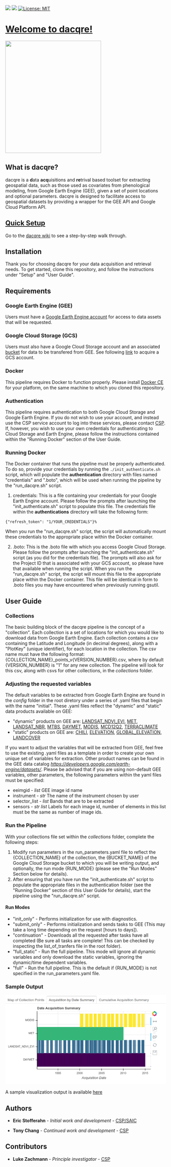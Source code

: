 [![](https://storage.googleapis.com/dacqre-badges/version.svg)](https://storage.googleapis.com/dacqre-badges/version.svg)
[![](https://storage.googleapis.com/dacqre-badges/testing.svg)](https://storage.googleapis.com/dacqre-badges/testing.svg)
[![License: MIT](https://img.shields.io/badge/License-MIT-yellow.svg)](https://opensource.org/licenses/MIT)

# [Welcome to dacqre!](https://gitlab.com/apis-staging/dacqre/wikis/0.-Home)
<img src="https://gitlab.com/apis-staging/dacqre/raw/master/images/dacqre-hex.png" width="300" height="350">

## What is dacqre?

dacqre is a **d**ata **acq**uisitions and **re**trival based toolset for extracting geospatial data, such as those used as covariates from phenological modeling, from Google Earth Engine (GEE), given a set of point locations and optional parameters. dacqre is designed to facilitate access to geospatial datasets by providing a wrapper for the GEE API and Google Cloud Platform API.  

## [Quick Setup](https://gitlab.com/apis-staging/dacqre/-/wiki_pages/0.-Home)
Go to the [dacqre wiki](https://gitlab.com/apis-staging/dacqre/-/wiki_pages/0.-Home)
to see a step-by-step walk through.

## Installation

Thank you for choosing dacqre for your data acquisition and retrieval needs. To get started, clone this repository, and follow the instructions under "Setup" and "User Guide".

## Requirements

### Google Earth Engine (GEE)

Users must have a [Google Earth Engine account](https://earthengine.google.com/) for access to data assets that will be requested. 

### Google Cloud Storage (GCS)

Users must also have a Google Cloud Storage account and an associated [bucket](https://cloud.google.com/storage/docs/creating-buckets) for data to be transfered from GEE. See following [link](https://cloud.google.com/products/search/apply/) to acquire a GCS account.

### Docker

This pipeline requires Docker to function properly. Please install [Docker CE](https://docs.docker.com/v17.12/install) for your platform, on the same machine to which you cloned this repository.

### Authentication

This pipeline requires authentication to both Google Cloud Storage and Google Earth Engine. If you do not wish to use your account, and instead use the CSP service account to log into these services, please contact [CSP](https://www.csp-inc.org/about-us/contact-us/). If, however, you wish to use your own credentials for authenticating to Cloud Storage and Earth Engine, please follow the instructions contained within the "Running Docker" section of the User Guide.

### Running Docker

The Docker container that runs the pipeline must be properly authenticated. To do so, provide your credentials by running the `./init_authenticate.sh` script, which will populate the **authentication** directory with files named "credentials" and ".boto", which will be used when running the pipeline by the "run_dacqre.sh" script.

1. credentials: This is a file containing your credentials for your Google Earth Engine account. Please follow the prompts after launching the "init_authenticate.sh" script to populate this file. The credentials file within the **authentications** directory will take the following form:
```
{"refresh_token": "1/YOUR_CREDENTIALS"}%
```
When you run the "run_dacqre.sh" script, the script will automatically mount these credentials to the appropriate place within the Docker container. 

2. .boto: This is the .boto file with which you access Google Cloud Storage. Please follow the prompts after launching the "init_authenticate.sh" script (as you did for the credentials file). The prompts will also ask for the Project ID that is associated with your GCS account, so please have that available when running the script. When you run the "run_dacqre.sh" script, the script will mount this file to the appropriate place within the Docker container. This file will be identical in form to .boto files you may have encountered when previously running gsutil.

## User Guide

### Collections

The basic building block of the dacqre pipeline is the concept of a "collection". Each collection is a set of locations for which you would like to download data from Google Earth Engine. Each collection contains a csv containing the Latitude and Longitude (in decimal degrees), along with a "PlotKey" (unique identifier), for each location in the collection. The csv name must have the following format: {COLLECTION_NAME}_points_v{VERSION_NUMBER}.csv, where by default {VERSION_NUMBER} is "1" for any new collection. The pipeline will look for this csv, along with csvs for other collections, in the *collections* folder.

### Adjusting the requested variables

The default variables to be extracted from Google Earth Engine are found in the *config* folder in the root diretory under a series of .yaml files that begin with the name "initial". These .yaml files reflect the "dynamic" and "static" data products available on GEE:

* "dynamic" products on GEE are: [LANDSAT_NDVI_EVI](https://developers.google.com/earth-engine/datasets/catalog/landsat), [MET](https://developers.google.com/earth-engine/datasets/catalog/IDAHO_EPSCOR_GRIDMET), [LANDSAT_NBR](https://developers.google.com/earth-engine/datasets/catalog/LANDSAT_LC08_C01_T1_8DAY_NBRT), [MTBS](https://www.mtbs.gov/), [DAYMET](https://developers.google.com/earth-engine/datasets/catalog/NASA_ORNL_DAYMET_V3), [MODIS](https://developers.google.com/earth-engine/datasets/catalog/MODIS_006_MOD09GQ), [MCD12Q2](https://developers.google.com/earth-engine/datasets/catalog/MODIS_006_MCD12Q2), [TERRACLIMATE](https://developers.google.com/earth-engine/datasets/catalog/IDAHO_EPSCOR_TERRACLIMATE)
* "static" products on GEE are: [CHILI](https://developers.google.com/earth-engine/datasets/catalog/CSP_ERGo_1_0_Global_SRTM_CHILI), [ELEVATION](https://developers.google.com/earth-engine/datasets/catalog/USGS/NED), [GLOBAL_ELEVATION](https://developers.google.com/earth-engine/datasets/catalog/USGS_SRTMGL1_003), [LANDCOVER](https://developers.google.com/earth-engine/datasets/catalog/USGS_NLCD)

If you want to adjust the variables that will be extracted from GEE, feel free to use the existing .yaml files as a template in order to create your own unique set of variables for extraction. Other product names can be found in the GEE data catalog *https://developers.google.com/earth-engine/datasets/*. Please be advised that if you are using non-default GEE variables, other parameters, the following parameters within the yaml files must be specified: 

- eeimgid - 	*list* GEE image id name
- instrument -	*str* The name of the instrument chosen by user
- selector_list - *list* Bands that are to be extracted
- sensors -	*str list* Labels for each image id, number of elements in this list must be the same as number of image ids. 

### Run the Pipeline

With your collections file set within the *collections* folder, complete the following steps:

1. Modify run parameters in the run_parameters.yaml file to reflect the {COLLECTION_NAME} of the collection, the {BUCKET_NAME} of the Google Cloud Storage bucket to which you will be writing output, and optionally, the run mode {RUN_MODE} (please see the "Run Modes" Section below for details).
2. After ensuring that you have run the "init_authenticate.sh" script to populate the appropriate files in the authentication folder (see the "Running Docker" section of this User Guide for details), start the pipeline using the "run_dacqre.sh" script.

#### Run Modes

- "init_only" - Performs initialization for use with diagnostics.
- "submit_only" - Performs initialization and sends tasks to GEE (This may take a long time depending on the request [hours to days]).
- "continuation" - Downloads all the requested after tasks have all completed (Be sure all tasks are complete! This can be checked by inspecting the list_of_tranfers file in the root folder).
- "full_static" - Run the full pipeline. This mode will ignore all dynamic variables and only download the static variables, ignoring the dynamic/time dependent variables.
- "full" - Run the full pipeline. This is the default if {RUN_MODE} is not specified in the run_parameters.yaml file.

### Sample Output

![](images/dacqre_summary_report.png)

A sample visualization output is available [here](https://apis-staging.gitlab.io/dacqre)

## Authors

* **Eric Stofferahn** - *Initial work and development* - [CSP/SAIC](https://www.linkedin.com/in/eric-stofferahn-7a7b319/)

* **Tony Chang** - *Continued work and development* - [CSP](http://www.csp-inc.org/about-us/core-science-staff/chang-tony/)

## Contributors

* **Luke Zachmann** - *Principle investigator* - [CSP](http://www.csp-inc.org/about-us/core-science-staff/zachmann-luke/)




